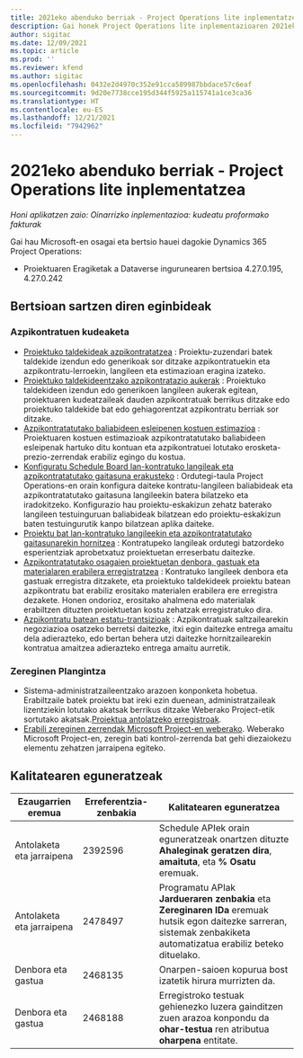 ```yaml
---
title: 2021eko abenduko berriak - Project Operations lite inplementatzea
description: Gai honek Project Operations lite inplementazioaren 2021eko abenduko bertsioan eskuragarri dauden kalitate eguneratzeei buruzko informazioa eskaintzen du.
author: sigitac
ms.date: 12/09/2021
ms.topic: article
ms.prod: ''
ms.reviewer: kfend
ms.author: sigitac
ms.openlocfilehash: 0432e2d4970c352e91cca589987bbdace57c6eaf
ms.sourcegitcommit: 9d20e7738cce195d344f5925a115741a1ce3ca36
ms.translationtype: HT
ms.contentlocale: eu-ES
ms.lasthandoff: 12/21/2021
ms.locfileid: "7942962"
---
```

# <a name="whats-new-december-2021---project-operations-lite-deployment"></a>2021eko abenduko berriak - Project Operations lite inplementatzea

_Honi aplikatzen zaio: Oinarrizko inplementazioa: kudeatu proformako fakturak_

Gai hau Microsoft-en osagai eta bertsio hauei dagokie Dynamics 365 Project Operations:

- Proiektuaren Eragiketak a Dataverse ingurunearen bertsioa 4.27.0.195, 4.27.0.242


## <a name="features-included-in-this-release"></a>Bertsioan sartzen diren eginbideak

### <a name="subcontract-management"></a>Azpikontratuen kudeaketa 

- [Proiektuko taldekideak azpikontratatzea](../subcontracting/subcontracting-project-team-members.md) : Proiektu-zuzendari batek taldekide izendun edo generikoak sor ditzake azpikontratuekin eta azpikontratu-lerroekin, langileen eta estimazioan eragina izateko.
- [Proiektuko taldekideentzako azpikontratazio aukerak](../subcontracting/subcon-options.md) : Proiektuko taldekideen izendun edo generikoen langileen aukerak egitean, proiektuaren kudeatzaileak dauden azpikontratuak berrikus ditzake edo proiektuko taldekide bat edo gehiagorentzat azpikontratu berriak sor ditzake. 
- [Azpikontratatutako baliabideen esleipenen kostuen estimazioa](../subcontracting/costing-subcon-ra.md) : Proiektuaren kostuen estimazioak azpikontratatutako baliabideen esleipenak hartuko ditu kontuan eta azpikontratuei lotutako erosketa-prezio-zerrendak erabiliz egingo du kostua. 
- [Konfiguratu Schedule Board lan-kontratuko langileak eta azpikontratatutako gaitasuna erakusteko](../subcontracting/configure-sb-subcon.md) : Ordutegi-taula Project Operations-en orain konfigura daiteke kontratu-langileen baliabideak eta azpikontratatutako gaitasuna langileekin batera bilatzeko eta iradokitzeko. Konfigurazio hau proiektu-eskakizun zehatz baterako langileen testuinguruan baliabideak bilatzean edo proiektu-eskakizun baten testuingurutik kanpo bilatzean aplika daiteke.
- [Proiektu bat lan-kontratuko langileekin eta azpikontratatutako gaitasunarekin hornitzea](../subcontracting/staffing-cw.md) : Kontratupeko langileak ordutegi batzordeko esperientziak aprobetxatuz proiektuetan erreserbatu daitezke.
- [Azpikontratatutako osagaien proiektuetan denbora, gastuak eta materialaren erabilera erregistratzea](../subcontracting/recording-subcon-actuals.md) : Kontratuko langileek denbora eta gastuak erregistra ditzakete, eta proiektuko taldekideek proiektu batean azpikontratu bat erabiliz erositako materialen erabilera ere erregistra dezakete. Honen ondorioz, erositako ahalmena edo materialak erabiltzen dituzten proiektuetan kostu zehatzak erregistratuko dira.
- [Azpikontratu batean estatu-trantsizioak](../subcontracting/subcon-states.md) : Azpikontratuak saltzailearekin negoziazioa osatzeko berretsi daitezke, itxi egin daitezke entrega amaitu dela adierazteko, edo bertan behera utzi daitezke hornitzailearekin kontratua amaitzea adierazteko entrega amaitu aurretik.

### <a name="task-planning"></a>Zereginen Plangintza
- Sistema-administratzaileentzako arazoen konponketa hobetua. Erabiltzaile batek proiektu bat ireki ezin duenean, administratzaileak lizentziekin lotutako akatsak berrikus ditzake Weberako Project-etik sortutako akatsak.[Proiektua antolatzeko erregistroak](../../project-management/schedule-api-logs.md).
- [Erabili zereginen zerrendak Microsoft Project-en weberako](https://support.microsoft.com/en-us/office/use-task-checklists-in-microsoft-project-for-the-web-c69bcf73-5c75-4ad3-9893-6d6f92360e9c). Weberako Microsoft Project-en, zeregin bati kontrol-zerrenda bat gehi diezaiokezu elementu zehatzen jarraipena egiteko.

## <a name="quality-updates"></a>Kalitatearen eguneratzeak

| **Ezaugarrien eremua** | **Erreferentzia-zenbakia** | **Kalitatearen eguneratzea** |
| --- | --- | --- |
| Antolaketa eta jarraipena | 2392596 | Schedule APIek orain eguneratzeak onartzen dituzte **Ahaleginak geratzen dira**, **amaituta**, eta **% Osatu** eremuak. |
| Antolaketa eta jarraipena | 2478497 | Programatu APIak **Jardueraren zenbakia** eta **Zereginaren IDa** eremuak hutsik egon daitezke sarreran, sistemak zenbakiketa automatizatua erabiliz beteko dituelako.|
| Denbora eta gastua | 2468135 | Onarpen-saioen kopurua bost izatetik hirura murrizten da. |
| Denbora eta gastua | 2468188 | Erregistroko testuak gehienezko luzera gainditzen zuen arazoa konpondu da **ohar-testua** ren atributua **oharpena** entitate. |
